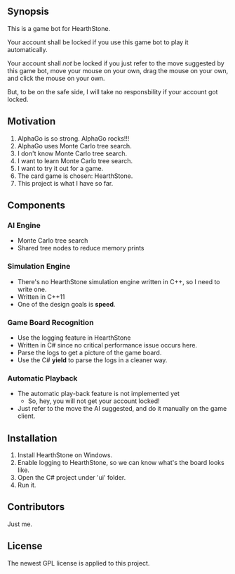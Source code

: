 ## Synopsis

This is a game bot for HearthStone.

Your account shall be locked if you use this game bot to play it automatically.

Your account shall *not* be locked if you just refer to the move suggested by this game bot, move your mouse on your own, drag the mouse on your own, and click the mouse on your own.

But, to be on the safe side, I will take no responsbility if your account got locked.

## Motivation

1. AlphaGo is so strong. AlphaGo rocks!!!
2. AlphaGo uses Monte Carlo tree search.
3. I don't know Monte Carlo tree search.
4. I want to learn Monte Carlo tree search.
5. I want to try it out for a game.
6. The card game is chosen: HearthStone.
7. This project is what I have so far.

## Components

### AI Engine
* Monte Carlo tree search
* Shared tree nodes to reduce memory prints

### Simulation Engine
* There's no HearthStone simulation engine written in C++, so I need to write one.
* Written in C++11
* One of the design goals is **speed**.

### Game Board Recognition
* Use the logging feature in HearthStone
* Written in C# since no critical performance issue occurs here.
* Parse the logs to get a picture of the game board.
* Use the C# **yield** to parse the logs in a cleaner way.

### Automatic Playback
* The automatic play-back feature is not implemented yet
  * So, hey, you will not get your account locked!
* Just refer to the move the AI suggested, and do it manually on the game client.

## Installation

1. Install HearthStone on Windows.
2. Enable logging to HearthStone, so we can know what's the board looks like.
3. Open the C# project under 'ui' folder.
4. Run it.

## Contributors

Just me.

## License

The newest GPL license is applied to this project.